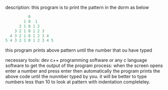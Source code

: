 description:
this program is to print the pattern in the dorm as below
```c
          0
        1 0  1
      2 1 0 1 2
    3 2 1 0 1 2 3
  4 3 2 1 0 1 2 3 4
5 4 3 2 1 0 1 2 3 4 5
```
this program prints above pattern until the number that ou have typed

necessary tools:
dev c++ programming software or any c language software to get the output  of the program
process:
when the screen opens enter a number and press enter then automatically the program prints the above code until 
the nunmber typed by you.
it will be better to type numbers less than 10 to look at pattern with indentation completeley.
